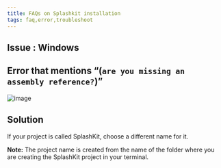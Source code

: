 ```yaml
---
title: FAQs on Splashkit installation
tags: faq,error,troubleshoot
---
```


## Issue : Windows

## Error that mentions “(`are you missing an assembly reference?`)”

![image](https://i.imgur.com/2W23AI2.png)

## Solution

If your project is called SplashKit, choose a different name for it.

**Note:** The project name is created from the name of the folder where you are creating the
SplashKit project in your terminal.
